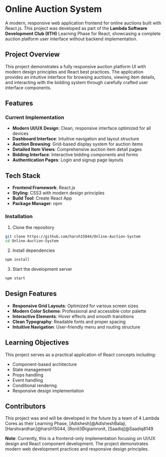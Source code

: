 # Online Auction System

A modern, responsive web application frontend for online auctions built with React.js. This project was developed as part of the **Lambda Software Development Club (IITH)** Learning Phase for React, showcasing a complete auction platform user interface without backend implementation.

##  Project Overview

This project demonstrates a fully responsive auction platform UI with modern design principles and React best practices. The application provides an intuitive interface for browsing auctions, viewing item details, and interacting with the bidding system through carefully crafted user interface components.

##  Features

### Current Implementation
- **Modern UI/UX Design**: Clean, responsive interface optimized for all devices
- **Dashboard Interface**: Intuitive navigation and layout structure
- **Auction Browsing**: Grid-based display system for auction items
- **Detailed Item Views**: Comprehensive auction item detail pages
- **Bidding Interface**: Interactive bidding components and forms
- **Authentication Pages**: Login and signup page layouts

##  Tech Stack

- **Frontend Framework**: React.js
- **Styling**: CSS3 with modern design principles
- **Build Tool**: Create React App
- **Package Manager**: npm


### Installation

1. Clone the repository
```bash
git clone https://github.com/harsh15044/Online-Auction-System
cd Online-Auction-System
```

2. Install dependencies
```bash
npm install
```

3. Start the development server
```bash
npm start
```



##  Design Features

- **Responsive Grid Layouts**: Optimized for various screen sizes
- **Modern Color Scheme**: Professional and accessible color palette
- **Interactive Elements**: Hover effects and smooth transitions
- **Clean Typography**: Readable fonts and proper spacing
- **Intuitive Navigation**: User-friendly menu and routing structure

##  Learning Objectives

This project serves as a practical application of React concepts including:
- Component-based architecture
- State management
- Props handling
- Event handling
- Conditional rendering
- Responsive design implementation

## Contributors
This project was and will be developed in the future by a team of 4 Lambda Cores as their Learning Phase, [Adishesh]@AdisheshBalaji, [Harshvardhan]@harsh15044, [Ronit]@igiamronit, [Saadiq]@Saadiq8149



**Note**: Currently, this is a frontend-only implementation focusing on UI/UX design and React component development. The project demonstrates modern web development practices and responsive design principles. 